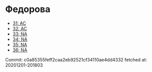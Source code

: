 # Федорова
- [31: AC](31.md)
- [32: AC](32.md)
- [33: NA](33.md)
- [34: NA](34.md)
- [35: NA](35.md)
- [36: NA](36.md)

Commit: c0a85355feff2caa2eb92521cf34110ae4dd4332
 fetched at: 20201201-201803
